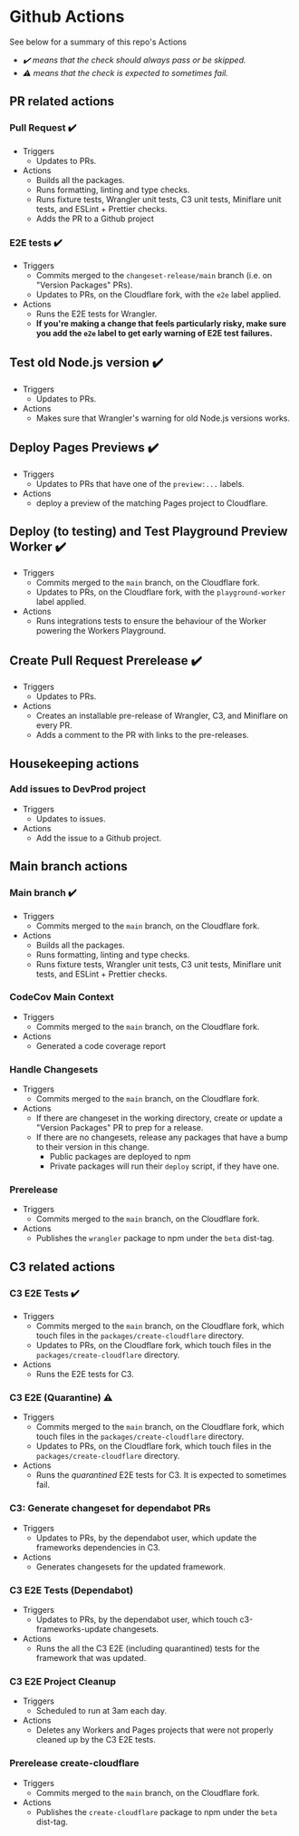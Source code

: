 # Github Actions

See below for a summary of this repo's Actions

- _✔️ means that the check should always pass or be skipped._
- _⚠️ means that the check is expected to sometimes fail._

## PR related actions

### Pull Request ✔️

- Triggers
  - Updates to PRs.
- Actions
  - Builds all the packages.
  - Runs formatting, linting and type checks.
  - Runs fixture tests, Wrangler unit tests, C3 unit tests, Miniflare unit tests, and ESLint + Prettier checks.
  - Adds the PR to a Github project

### E2E tests ✔️

- Triggers
  - Commits merged to the `changeset-release/main` branch (i.e. on "Version Packages" PRs).
  - Updates to PRs, on the Cloudflare fork, with the `e2e` label applied.
- Actions
  - Runs the E2E tests for Wrangler.
  - **If you're making a change that feels particularly risky, make sure you add the `e2e` label to get early warning of E2E test failures.**

## Test old Node.js version ✔️

- Triggers
  - Updates to PRs.
- Actions
  - Makes sure that Wrangler's warning for old Node.js versions works.

## Deploy Pages Previews ✔️

- Triggers
  - Updates to PRs that have one of the `preview:...` labels.
- Actions
  - deploy a preview of the matching Pages project to Cloudflare.

## Deploy (to testing) and Test Playground Preview Worker ✔️

- Triggers
  - Commits merged to the `main` branch, on the Cloudflare fork.
  - Updates to PRs, on the Cloudflare fork, with the `playground-worker` label applied.
- Actions
  - Runs integrations tests to ensure the behaviour of the Worker powering the Workers Playground.

## Create Pull Request Prerelease ✔️

- Triggers
  - Updates to PRs.
- Actions
  - Creates an installable pre-release of Wrangler, C3, and Miniflare on every PR.
  - Adds a comment to the PR with links to the pre-releases.

## Housekeeping actions

### Add issues to DevProd project

- Triggers
  - Updates to issues.
- Actions
  - Add the issue to a Github project.

## Main branch actions

### Main branch ✔️

- Triggers
  - Commits merged to the `main` branch, on the Cloudflare fork.
- Actions
  - Builds all the packages.
  - Runs formatting, linting and type checks.
  - Runs fixture tests, Wrangler unit tests, C3 unit tests, Miniflare unit tests, and ESLint + Prettier checks.

### CodeCov Main Context

- Triggers
  - Commits merged to the `main` branch, on the Cloudflare fork.
- Actions
  - Generated a code coverage report

### Handle Changesets

- Triggers
  - Commits merged to the `main` branch, on the Cloudflare fork.
- Actions
  - If there are changeset in the working directory, create or update a "Version Packages" PR to prep for a release.
  - If there are no changesets, release any packages that have a bump to their version in this change.
    - Public packages are deployed to npm
    - Private packages will run their `deploy` script, if they have one.

### Prerelease

- Triggers
  - Commits merged to the `main` branch, on the Cloudflare fork.
- Actions
  - Publishes the `wrangler` package to npm under the `beta` dist-tag.

## C3 related actions

### C3 E2E Tests ✔️

- Triggers
  - Commits merged to the `main` branch, on the Cloudflare fork, which touch files in the `packages/create-cloudflare` directory.
  - Updates to PRs, on the Cloudflare fork, which touch files in the `packages/create-cloudflare` directory.
- Actions
  - Runs the E2E tests for C3.

### C3 E2E (Quarantine) ⚠️

- Triggers
  - Commits merged to the `main` branch, on the Cloudflare fork, which touch files in the `packages/create-cloudflare` directory.
  - Updates to PRs, on the Cloudflare fork, which touch files in the `packages/create-cloudflare` directory.
- Actions
  - Runs the _quarantined_ E2E tests for C3. It is expected to sometimes fail.

### C3: Generate changeset for dependabot PRs

- Triggers
  - Updates to PRs, by the dependabot user, which update the frameworks dependencies in C3.
- Actions
  - Generates changesets for the updated framework.

### C3 E2E Tests (Dependabot)

- Triggers
  - Updates to PRs, by the dependabot user, which touch c3-frameworks-update changesets.
- Actions
  - Runs the all the C3 E2E (including quarantined) tests for the framework that was updated.

### C3 E2E Project Cleanup

- Triggers
  - Scheduled to run at 3am each day.
- Actions
  - Deletes any Workers and Pages projects that were not properly cleaned up by the C3 E2E tests.

### Prerelease create-cloudflare

- Triggers
  - Commits merged to the `main` branch, on the Cloudflare fork.
- Actions
  - Publishes the `create-cloudflare` package to npm under the `beta` dist-tag.
